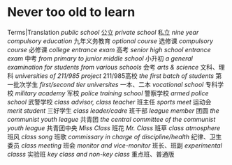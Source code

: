 # Never too old to learn

Terms|Translation
_public school_ 公立
_private school_ 私立
_nine year compulsory education_ 九年义务教育
_optional course_ 选修课
_compulsory course_ 必修课
_college entrance exam_ 高考
_senior high school entrance exam_ 中考
_from primary to junior middle school_ 小升初
_a general examination for students from various schools_ 会考
_arts & science_ 文科、理科
_universities of 211/985 project_ 211/985高校
_the first batch of students_ 第一批次学生
_first/second tier universites_ 一本、二本
_vocational school_ 专科学校
_military academy_ 军校
_police training school_ 警察学校
_armed police school_ 武警学校
_class advisor, class teacher_ 班主任
_sports meet_ 运动会
_merit student_ 三好学生
_class leader/cadre_ 班干部
_league member_ 团圆
_the communist youth league_ 共青团
_the central committee of the communist youth league_ 共青团中央
_Miss Class_ 班花
_Mr. Class_ 班草
_class atmosphere_ 班风
_class song_ 班歌
_commissary in charge of discipline/health_ 纪律、卫生委员
_class meeting_ 班会
_monitor and vice-monitor_ 班长、班副
_experimental classs_ 实验班
_key class and non-key class_ 重点班、普通版


